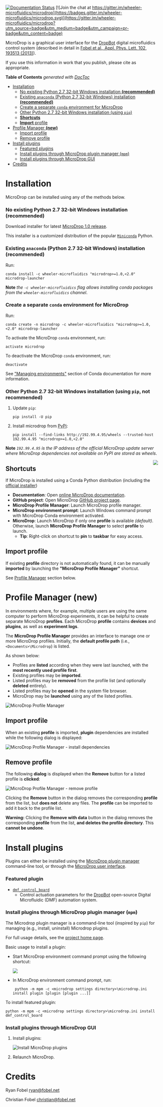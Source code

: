 [![Documentation Status](https://readthedocs.org/projects/microdrop/badge/?version=dev)](http://microdrop.readthedocs.io/en/dev/?badge=dev)
[![Join the chat at https://gitter.im/wheeler-microfluidics/microdrop](https://badges.gitter.im/wheeler-microfluidics/microdrop.svg)](https://gitter.im/wheeler-microfluidics/microdrop?utm_source=badge&utm_medium=badge&utm_campaign=pr-badge&utm_content=badge)

MicroDrop is a graphical user interface for the [DropBot][1] digital
microfluidics control system (described in detail in [Fobel et al., Appl. Phys.
Lett. 102, 193513 (2013)][2]).

If you use this information in work that you publish, please cite as
appropriate.

<!-- START doctoc generated TOC please keep comment here to allow auto update -->
<!-- DON'T EDIT THIS SECTION, INSTEAD RE-RUN doctoc TO UPDATE -->
**Table of Contents**  *generated with [DocToc](https://github.com/thlorenz/doctoc)*

- [Installation](#installation)
    - [No existing Python 2.7 32-bit Windows installation **(recommended)**](#no-existing-python-27-32-bit-windows-installation-recommended)
    - [Existing `anaconda` (Python 2.7 32-bit Windows) installation **(recommended)**](#existing-anaconda-python-27-32-bit-windows-installation-recommended)
    - [Create a separate `conda` environment for MicroDrop](#create-a-separate-conda-environment-for-microdrop)
    - [Other Python 2.7 32-bit Windows installation (using `pip`)](#other-python-27-32-bit-windows-installation-using-pip)
  - [**Shortcuts**](#shortcuts)
  - [**Import** profile](#import-profile)
- [Profile Manager **(new)**](#profile-manager-new)
  - [Import profile](#import-profile)
  - [Remove profile](#remove-profile)
- [Install plugins](#install-plugins)
    - [Featured plugins](#featured-plugins)
    - [Install plugins through MicroDrop plugin manager (`mpm`)](#install-plugins-through-microdrop-plugin-manager-mpm)
    - [Install plugins through MicroDrop GUI](#install-plugins-through-microdrop-gui)
- [Credits](#credits)

<!-- END doctoc generated TOC please keep comment here to allow auto update -->

# Installation #

MicroDrop can be installed using any of the methods below.

### No existing Python 2.7 32-bit Windows installation **(recommended)** ###

Download installer for latest [MicroDrop 1.0 release][4].

This installer is a customized distribution of the popular [`Miniconda`][5]
Python.


### Existing `anaconda` (Python 2.7 32-bit Windows) installation **(recommended)** ###

Run:

    conda install -c wheeler-microfluidics "microdrop>=1.0,<2.0" microdrop-launcher

**Note** *the `-c wheeler-microfluidics` flag allows installing conda packages
from  the `wheeler-microfluidics` channel*.


### Create a separate `conda` environment for MicroDrop ###

Run:

    conda create -n microdrop -c wheeler-microfluidics "microdrop>=1.0,<2.0" microdrop-launcher

To activate the MicroDrop `conda` environment, run:

    activate microdrop

To deactivate the MicroDrop `conda` environment, run:

    deactivate

See ["Managing environments"][15] section of Conda documentation for more
information.


### Other Python 2.7 32-bit Windows installation (using `pip`, **not recommended**) ###

 1. Update `pip`:

        pip install -U pip

 2. Install microdrop from [PyPi][3]:

        pip install --find-links http://192.99.4.95/wheels --trusted-host 192.99.4.95 "microdrop>=1.0,<2.0"

**Note** *`192.99.4.95` is the IP address of the official MicroDrop update
server where MicroDrop dependencies not available on PyPI are stored as
wheels*.

<img align="right" src="microdrop/static/images/microdrop-shortcuts.png" />

## **Shortcuts** ##

If MicroDrop is installed using a Conda Python distribution (including the [official installer][1])

 - **Documentation**: Open [online MicroDrop documentation][readthedocs].
 - **GitHub project**: Open MicroDrop [GitHub project page][github].
 - **MicroDrop Profile Manager**: Launch MicroDrop profile manager.
 - **MicroDrop environment prompt**: Launch Windows command prompt with
   MicroDrop Conda environment activated.
 - **MicroDrop**: Launch MicroDrop if only one **profile** is available
   *(default)*.  Otherwise, launch **MicroDrop Profile Manager** to select
   **profile** to launch.
     * **Tip**: Right-click on shortcut to **pin** to **taskbar** for easy
       access.

## **Import** profile ##

If existing **profile** directory is not automatically found, it can be
manually **imported** by launching the **"MicroDrop Profile Manager"**
shortcut.

See [Profile Manager](#profile-manager-new) section below.

# Profile Manager **(new)** #

In environments where, for example, multiple users are using the same computer
to perform MicroDrop experiments, it can be helpful to create separate
MicroDrop **profiles**.  Each MicroDrop **profile** contains **devices** and
**plugins**, as well as **experiment logs**.

The **MicroDrop Profile Manager** provides an interface to manage one or more
MicroDrop profiles.  Initially, the **default profile path** (i.e.,
`<Documents>\Microdrop`) is listed.

As shown below:

 - Profiles are **listed** according when they were last launched, with the
   **most recently used profile first**.
 - Existing profiles may be **imported**.
 - Listed profiles may be **removed** from the profile list (and optionally
   **deleted** entirely).
 - Listed profiles may be **opened** in the system file browser.
 - MicroDrop may be **launched** using any of the listed profiles.

![MicroDrop Profile Manager][microdrop-profile-manager]


## Import profile ##

When an existing **profile** is imported, **plugin** dependencies are installed
while the following dialog is displayed:

![MicroDrop Profile Manager - install dependencies][install-dependencies]

## Remove profile ##

The following **dialog** is displayed when the **Remove** button for a listed
profile is **clicked**:

![MicroDrop Profile Manager - remove profile][remove-profile]

Clicking the **Remove** button in the dialog removes the corresponding
**profile** from the list, but **does not** delete any files.  The **profile**
can be imported to add it back to the profile list.

**Warning:** Clicking the **Remove with data** button in the dialog removes the
corresponding **profile** from the list, **and deletes the profile directory**.
This **cannot be undone**.


# Install plugins #

Plugins can either be installed using the [MicroDrop plugin
manager](#install-plugins-through-microdrop-plugin-manager-mpm) command-line
tool, or through the [MicroDrop user
interface](#install-plugins-through-microdrop-gui).

### Featured plugin ###

 - [`dmf_control_board`][7]
     * Control actuation parameters for the [DropBot][12] open-source Digital
       Microfluidic (DMF) automation system.

### Install plugins through MicroDrop plugin manager (`mpm`) ###

The Microdrop plugin manager is a command-line tool (inspired by `pip`) for
managing (e.g., install, uninstall) Microdrop plugins.

For full usage details, see the [project home page][14].

Basic usage to install a plugin:

 - Start MicroDrop environment command prompt using the following shortcut:

   ![][microdrop-environment-shortcut]

 - In MicroDrop environment command prompt, run:

        python -m mpm -c <microdrop settings directory>\microdrop.ini install plugin [plugin [plugin ...]]

To install featured plugin:

    python -m mpm -c <microdrop settings directory>\microdrop.ini install dmf_control_board

### Install plugins through MicroDrop GUI ###

 1. Install plugins:

     ![Install MicroDrop plugins][install-plugins]

 2. Relaunch MicroDrop.


[1]: http://microfluidics.utoronto.ca/microdrop
[2]: http://dx.doi.org/10.1063/1.4807118
[3]: https://pypi.python.org/pypi/microdrop
[4]: https://github.com/wheeler-microfluidics/microdrop/releases/latest
[5]: http://conda.pydata.org/miniconda.html
[6]: https://github.com/wheeler-microfluidics/device-quality-control-plugin
[7]: https://github.com/wheeler-microfluidics/dmf_control_board_plugin
[8]: https://github.com/wheeler-microfluidics/dmf_device_ui_plugin
[9]: https://github.com/wheeler-microfluidics/metadata_plugin
[10]: https://github.com/wheeler-microfluidics/step_label_plugin
[11]: https://github.com/wheeler-microfluidics/user_prompt_plugin
[12]: http://microfluidics.utoronto.ca/dropbot/
[13]: https://github.com/wheeler-microfluidics/droplet-planning-plugin
[14]: https://github.com/wheeler-microfluidics/mpm
[15]: http://conda.pydata.org/docs/using/envs.html

[github]: https://github.com/wheeler-microfluidics/microdrop/tree/release-1.0
[readthedocs]: http://microdrop.readthedocs.io/
[install-plugins]: microdrop/static/images/plugins-install.gif
[microdrop-environment-shortcut]: microdrop/static/images/microdrop-environment-shortcut.png
[microdrop-profile-manager]: microdrop/static/images/microdrop-plugin-manager-annotated.png
[install-dependencies]: microdrop/static/images/plugin-manager-install-dependencies.png
[remove-profile]: microdrop/static/images/plugin-manager-remove.png

Credits
=======

Ryan Fobel <ryan@fobel.net>

Christian Fobel <christian@fobel.net>
